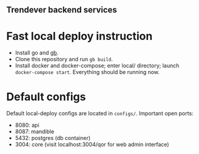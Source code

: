 ## Trendever backend services


# Fast local deploy instruction

* Install go and [gb](https://getgb.io/).
* Clone this repository and run `gb build`.
* Install docker and docker-compose; enter local/ directory; launch `docker-compose start`. Everything should be running now.

# Default configs

Default local-deploy configs are located in `configs/`. Important open ports:

* 8080: api
* 8087: mandible
* 5432: postgres (db container)
* 3004: core (visit localhost:3004/qor for web admin interface)
